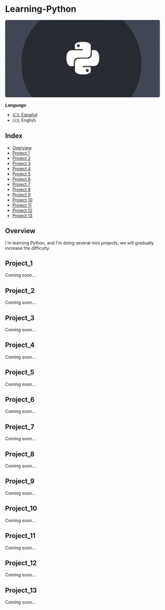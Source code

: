# Learning-Python

![Learning-Python](.screenshots/python_banner.png)

 ***Language***
- [🇪🇸 Español](https://github.com/emagrina/Learning-Python/blob/main/README.es.md)
- 🇺🇸 English

## Index

- [Overview](#Overview)
- [Project 1](#project_1)
- [Project 2](#project_2)
- [Project 3](#project_3)
- [Project 4](#project_4)
- [Project 5](#project_5)
- [Project 6](#project_6)
- [Project 7](#project_7)
- [Project 8](#project_8)
- [Project 9](#project_9)
- [Project 10](#project_10)
- [Project 11](#project_11)
- [Project 12](#project_12)
- [Project 13](#project_13)

## Overview
 I'm learning Python, and I'm doing several mini projects, we will gradually increase the difficulty.

## Project_1
Coming soon...

## Project_2
Coming soon...

## Project_3
Coming soon...

## Project_4
Coming soon...

## Project_5
Coming soon...

## Project_6
Coming soon...

## Project_7
Coming soon...

## Project_8
Coming soon...

## Project_9
Coming soon...

## Project_10
Coming soon...

## Project_11
Coming soon...

## Project_12
Coming soon...

## Project_13
Coming soon...
